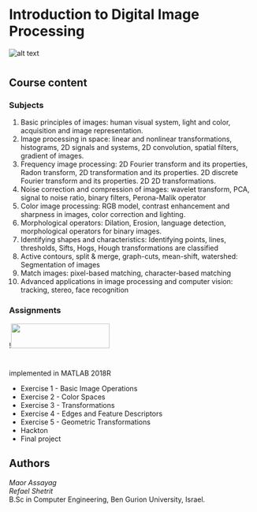 # Introduction to Digital Image Processing

![alt text](https://i.imgur.com/zMdhsl0.png)
#

## Course content
### Subjects
1. Basic principles of images: human visual system, light and color, acquisition and image representation.
2. Image processing in space: linear and nonlinear transformations, histograms, 2D signals and systems, 2D convolution, spatial filters, gradient of images.
3. Frequency image processing: 2D Fourier transform and its properties, Radon transform, 2D transformation and its properties. 2D discrete Fourier transform and its properties. 2D 2D transformations.
4. Noise correction and compression of images: wavelet transform, PCA, signal to noise ratio, binary filters,
 Perona-Malik operator
5. Color image processing: RGB model, contrast enhancement and sharpness in images, color correction and lighting.
6. Morphological operators: Dilation, Erosion, language detection, morphological operators for binary images.
7. Identifying shapes and characteristics: Identifying points, lines, thresholds, Sifts, Hogs, Hough transformations are classified
8. Active contours, split & merge, graph-cuts, mean-shift, watershed: Segmentation of images
9. Match images: pixel-based matching, character-based matching
10. Advanced applications in image processing and computer vision: tracking, stereo, face recognition

### Assignments
!<img src="https://www.cfn.group.cam.ac.uk/images/1428080879907.png" width="200" height="50">
#
implemented in MATLAB 2018R

* Exercise 1 - Basic Image Operations 
* Exercise 2 - Color Spaces
* Exercise 3 - Transformations
* Exercise 4 - Edges and Feature Descriptors
* Exercise 5 - Geometric Transformations
* Hackton
* Final project 

## Authors
  *Maor Assayag*  
  *Refael Shetrit*  
  B.Sc in Computer Engineering, Ben Gurion University, Israel.